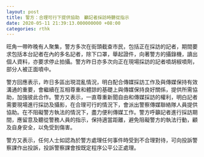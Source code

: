 ```yaml
---
layout: post
title: 警方：合理可行下提供協助　籲記者採訪時聽從指示
date: 2020-05-11 21:39:13.000000000 +08:00
categories: rthk
---
```


旺角一帶昨晚有人聚集，警方多次在街頭截查市民，包括正在採訪的記者，期間要求包括本台記者在內的多名記者，除下口罩，舉起證件，向著警方的攝錄機，讀出個人資料，亦要求停止拍攝。警方昨日亦多次向正在現場採訪的記者噴胡椒噴劑，部分人被正面噴中。

警方回應表示，昨日多區出現混亂情況，明白配合傳媒採訪工作及與傳媒保持有效溝通的重要，會繼續在互相尊重和體諒的基礎上與傳媒保持良好關係，提供所需協助，加強彼此合作。警方又表示，一直尊重新聞自由和傳媒採訪的權利，明白記者需要現場進行採訪及攝影，在合理可行的情況下，會派出警察傳媒聯絡隊人員提供協助。在不阻礙警方執法的情況下，盡力便利傳媒工作。警方呼籲記者進行採訪期間，應留意及聽從警務人員的指示，保持適當距離，避免阻礙警方的執法行動，顧及自身安全，以免受到傷害。

警方又表示，任何人士如認為於警方處理任何事件時受到不合理對待，可向投訴警察課作出投訴，投訴警察課會按既定程序公平公正處理。
